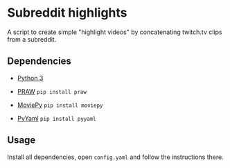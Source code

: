 # Subreddit highlights

A script to create simple "highlight videos" by concatenating twitch.tv clips from a subreddit.

## Dependencies

* [Python 3](https://www.python.org/downloads/)

* [PRAW](https://praw.readthedocs.io/en/latest/index.html)
`pip install praw`

* [MoviePy](https://zulko.github.io/moviepy/)
`pip install moviepy`

* [PyYaml](https://github.com/yaml/pyyaml)
`pip install pyyaml`

## Usage

Install all dependencies, open `config.yaml` and follow the instructions there.